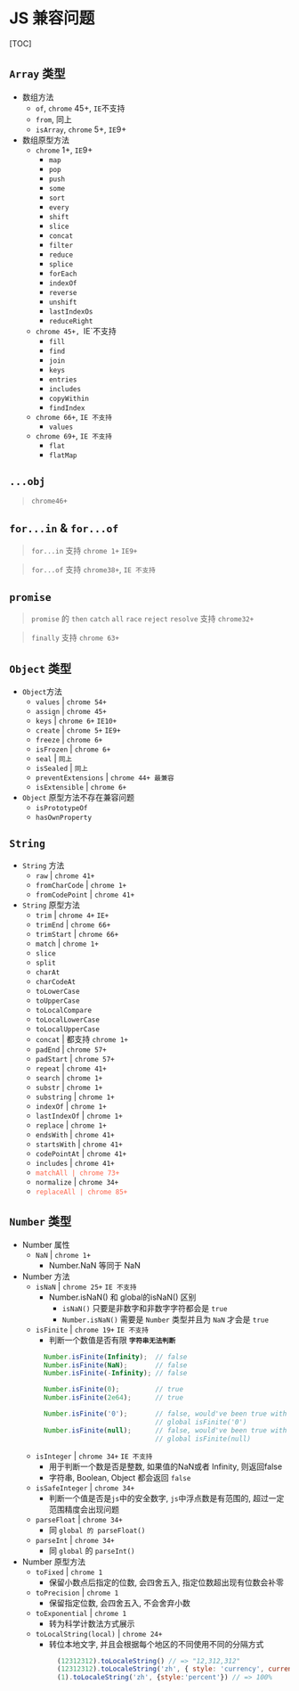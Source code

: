 # JS 兼容问题

[TOC]

## `Array` 类型

+ 数组方法
  + `of`,  `chrome` 45+, `IE`不支持
  + `from`, 同上
  + `isArray`, `chrome` 5+, `IE`9+
+ 数组原型方法
  + `chrome` 1+, `IE`9+
    + `map`
    + `pop`
    + `push`
    + `some`
    + `sort`
    + `every`
    + `shift`
    + `slice`
    + `concat`
    + `filter`
    + `reduce`
    + `splice`
    + `forEach`
    + `indexOf`
    + `reverse`
    + `unshift`
    + `lastIndexOs`
    + `reduceRight`
  + `chrome 45+, `IE`不支持
    + `fill`
    + `find`
    + `join`
    + `keys`
    + `entries`
    + `includes`
    + `copyWithin`
    + `findIndex`
  + `chrome 66+`, `IE 不支持`
    + `values`
  + `chrome 69+`, `IE 不支持`
    + `flat`
    + `flatMap`

## `...obj`
> `chrome46+`

## `for...in` & `for...of`
> `for...in` 支持 `chrome 1+` `IE9+`

> `for...of` 支持 `chrome38+`, `IE 不支持`

## `promise`

> `promise` 的 `then` `catch` `all` `race` `reject` `resolve` 支持 `chrome32+`

> `finally` 支持 `chrome 63+`

## `Object` 类型

+ `Object`方法
  + `values` | `chrome 54+`
  + `assign` | `chrome 45+`
  + `keys` | `chrome 6+` `IE10+`
  + `create` | `chrome 5+` `IE9+`
  + `freeze` | `chrome 6+`
  + `isFrozen` | `chrome 6+`
  + `seal` | `同上`
  + `isSealed` | `同上`
  + `preventExtensions` | `chrome 44+ 最兼容`
  + `isExtensible` | `chrome 6+`
+ `Object` 原型方法不存在兼容问题
  + `isPrototypeOf`
  + `hasOwnProperty`

## `String`

+ `String` 方法
  + `raw` | `chrome 41+`
  + `fromCharCode` | `chrome 1+`
  + `fromCodePoint` | `chrome 41+`
+ `String` 原型方法
  + `trim` | `chrome 4+` `IE+`
  + `trimEnd` | `chrome 66+`
  + `trimStart` | `chrome 66+`
  + `match` | `chrome 1+`
  + `slice`
  + `split`
  + `charAt`
  + `charCodeAt`
  + `toLowerCase`
  + `toUpperCase`
  + `toLocalCompare`
  + `toLocalLowerCase`
  + `toLocalUpperCase`
  + `concat` | 都支持 `chrome 1+`
  + `padEnd` | `chrome 57+`
  + `padStart` | `chrome 57+`
  + `repeat` | `chrome 41+`
  + `search` | `chrome 1+`
  + `substr` | `chrome 1+` 
  + `substring` | `chrome 1+`
  + `indexOf` | `chrome 1+`
  + `lastIndexOf` | `chrome 1+`
  + `replace` | `chrome 1+`
  + `endsWith` | `chrome 41+`
  + `startsWith` | `chrome 41+`
  + `codePointAt` | `chrome 41+`
  + `includes` | `chrome 41+`
  + <code style="color: tomato" >matchAll | chrome 73+</code>
  + `normalize` | `chrome 34+`
  + <code style="color: tomato" >replaceAll | chrome 85+</code>


## `Number` 类型

  + Number 属性
    + `NaN` | `chrome 1+`
      + Number.NaN 等同于 NaN
  + Number 方法
    + `isNaN` | `chrome 25+` `IE 不支持` 
      + Number.isNaN() 和 global的isNaN() 区别
        + `isNaN()` 只要是非数字和非数字字符都会是 `true`
        + `Number.isNaN()` 需要是 `Number` 类型并且为 `NaN` 才会是 `true`  
    + `isFinite` | `chrome 19+` `IE 不支持`
      + 判断一个数值是否有限 **`字符串无法判断`**
      ```javaScript
        Number.isFinite(Infinity);  // false
        Number.isFinite(NaN);       // false
        Number.isFinite(-Infinity); // false

        Number.isFinite(0);         // true
        Number.isFinite(2e64);      // true

        Number.isFinite('0');       // false, would've been true with
                                    // global isFinite('0')
        Number.isFinite(null);      // false, would've been true with
                                    // global isFinite(null)
      ```
    +  `isInteger` | `chrome 34+` `IE 不支持`
       +  用于判断一个数是否是整数, 如果值的NaN或者 Infinity, 则返回false
       +  字符串, Boolean, Object 都会返回 `false`
    + `isSafeInteger` | `chrome 34+`
      + 判断一个值是否是`js`中的安全数字, `js`中浮点数是有范围的, 超过一定范围精度会出现问题
    + `parseFloat` | `chrome 34+`
      + 同 `global 的 parseFloat()`
    + `parseInt` | `chrome 34+`
      + 同 `global` 的 `parseInt()`
  + Number 原型方法
    + `toFixed` | `chrome 1`
      + 保留小数点后指定的位数, 会四舍五入, 指定位数超出现有位数会补零
    + `toPrecision` | `chrome 1`
      + 保留指定位数, 会四舍五入, 不会舍弃小数
    + `toExponential` | `chrome 1`
      + 转为科学计数法方式展示
    + `toLocalString(local)` | `chrome 24+`
      + 转位本地文字, 并且会根据每个地区的不同使用不同的分隔方式
        ```javaScript
          (12312312).toLocaleString() // => "12,312,312"
          (12312312).toLocaleString('zh', { style: 'currency', currency: 'CNY' }); // "¥12,312,312.00"
          (1).toLocaleString('zh', {style:'percent'}) // => 100%
        ``` 

## 







